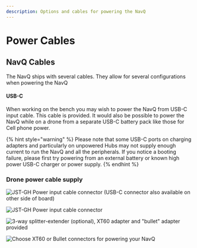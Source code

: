 ```yaml
---
description: Options and cables for powering the NavQ
---
```


# Power Cables

## NavQ Cables

The NavQ ships with several cables. They allow for several configurations when powering the NavQ

#### USB-C

When working on the bench you may wish to power the NavQ from USB-C input cable. This cable is provided. It would also be possible to power the NavQ while on a drone from a separate USB-C battery pack like those for Cell phone power. 

{% hint style="warning" %}
Please note that some USB-C ports on charging adapters and particularly on unpowered Hubs may not supply enough current to run the NavQ and all the peripherals. If you notice a booting failure, please first try powering from an external battery or known high power USB-C charger or power supply.
{% endhint %}

### Drone power cable supply

![JST-GH Power input cable connector \(USB-C connector also available on other side of board\)](../../.gitbook/assets/image%20%2834%29.png)

![JST-GH Power input cable connector](../../.gitbook/assets/image%20%2832%29.png)

![3-way splitter-extender \(optional\), XT60 adapter and &quot;bullet&quot; adapter provided](../../.gitbook/assets/image%20%2831%29.png)

![Choose XT60 or Bullet connectors for powering your NavQ](../../.gitbook/assets/image%20%2833%29.png)



